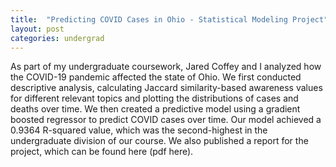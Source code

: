 ```yaml
---
title:  "Predicting COVID Cases in Ohio - Statistical Modeling Project"
layout: post
categories: undergrad
---
```


As part of my undergraduate coursework, Jared Coffey and I analyzed how the COVID-19 pandemic affected the state of Ohio. We first
conducted descriptive analysis, calculating Jaccard similarity-based awareness values for different relevant topics and plotting the 
distributions of cases and deaths over time. We then created a predictive model using a gradient boosted regressor to predict COVID
cases over time. Our model achieved a 0.9364 R-squared value, which was the second-highest in the undergraduate division of our course.
We also published a report for the project, which can be found here (pdf here). 
